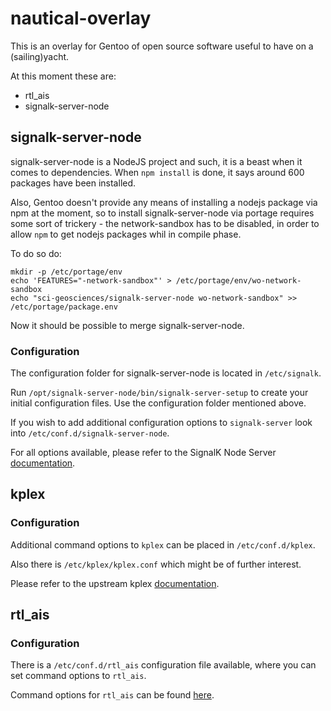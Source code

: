 # nautical-overlay

This is an overlay for Gentoo of open source software useful to have on a (sailing)yacht.

At this moment these are:
* rtl_ais
* signalk-server-node


## signalk-server-node

signalk-server-node is a NodeJS project and such, it is a beast when it comes to dependencies.
When `npm install` is done, it says around 600 packages have been installed.

Also, Gentoo doesn't provide any means of installing a nodejs package via npm at the moment, so to install signalk-server-node via portage requires some sort of trickery - the network-sandbox has to be disabled, in order to allow `npm` to get nodejs packages whil in compile phase.

To do so do:

```
mkdir -p /etc/portage/env
echo 'FEATURES="-network-sandbox"' > /etc/portage/env/wo-network-sandbox
echo "sci-geosciences/signalk-server-node wo-network-sandbox" >> /etc/portage/package.env
```
Now it should be possible to merge signalk-server-node.

### Configuration

The configuration folder for signalk-server-node is located in `/etc/signalk`.

Run `/opt/signalk-server-node/bin/signalk-server-setup` to create your initial configuration files. Use the configuration folder mentioned above.

If you wish to add additional configuration options to `signalk-server` look into `/etc/conf.d/signalk-server-node`.

For all options available, please refer to the SignalK Node Server [documentation](https://github.com/SignalK/signalk-server-node).

## kplex

### Configuration

Additional command options to `kplex` can be placed in `/etc/conf.d/kplex`.

Also there is `/etc/kplex/kplex.conf` which might be of further interest.

Please refer to the upstream kplex [documentation](http://www.stripydog.com/kplex/configuration.html).

## rtl_ais

### Configuration

There is a `/etc/conf.d/rtl_ais` configuration file available, where you can set command options to `rtl_ais`.

Command options for `rtl_ais` can be found [here](https://github.com/dgiardini/rtl-ais).
